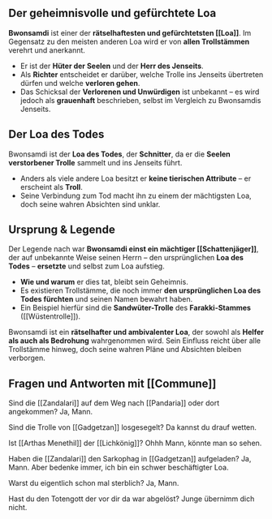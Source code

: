 ## Der geheimnisvolle und gefürchtete Loa  

**Bwonsamdi** ist einer der **rätselhaftesten und gefürchtetsten [[Loa]]**. Im Gegensatz zu den meisten anderen Loa wird er von **allen Trollstämmen** verehrt und anerkannt.  

- Er ist der **Hüter der Seelen** und der **Herr des Jenseits**.  
- Als **Richter** entscheidet er darüber, welche Trolle ins Jenseits übertreten dürfen und welche **verloren gehen**.  
- Das Schicksal der **Verlorenen und Unwürdigen** ist unbekannt – es wird jedoch als **grauenhaft** beschrieben, selbst im Vergleich zu Bwonsamdis Jenseits.  

## Der Loa des Todes  

Bwonsamdi ist der **Loa des Todes**, der **Schnitter**, da er die **Seelen verstorbener Trolle** sammelt und ins Jenseits führt.  

- Anders als viele andere Loa besitzt er **keine tierischen Attribute** – er erscheint als **Troll**.  
- Seine Verbindung zum Tod macht ihn zu einem der mächtigsten Loa, doch seine wahren Absichten sind unklar.  

## Ursprung & Legende  

Der Legende nach war **Bwonsamdi einst ein mächtiger [[Schattenjäger]]**, der auf unbekannte Weise seinen Herrn – den ursprünglichen **Loa des Todes** – **ersetzte** und selbst zum Loa aufstieg.  

- **Wie und warum** er dies tat, bleibt sein Geheimnis.  
- Es existieren Trollstämme, die noch immer **den ursprünglichen Loa des Todes fürchten** und seinen Namen bewahrt haben.  
- Ein Beispiel hierfür sind die **Sandwüter-Trolle** des **Farakki-Stammes** ([[Wüstentrolle]]).  

Bwonsamdi ist ein **rätselhafter und ambivalenter Loa**, der sowohl als **Helfer als auch als Bedrohung** wahrgenommen wird. Sein Einfluss reicht über alle Trollstämme hinweg, doch seine wahren Pläne und Absichten bleiben verborgen.  

## Fragen und Antworten mit [[Commune]]

Sind die [[Zandalari]] auf dem Weg nach [[Pandaria]] oder dort angekommen?
Ja, Mann.

Sind die Trolle von [[Gadgetzan]] losgesegelt?
Da kannst du drauf wetten.

Ist [[Arthas Menethil]] der [[Lichkönig]]?
Ohhh Mann, könnte man so sehen.

Haben die [[Zandalari]] den Sarkophag in [[Gadgetzan]] aufgeladen?
Ja, Mann. Aber bedenke immer, ich bin ein schwer beschäftigter Loa.

Warst du eigentlich schon mal sterblich?
Ja, Mann.

Hast du den Totengott der vor dir da war abgelöst?
Junge übernimm dich nicht.
